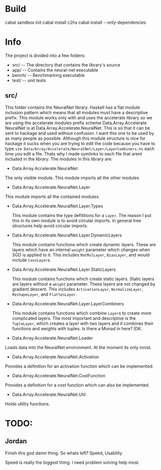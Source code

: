 # Build

cabal sandbox init
cabal install c2hs
cabal install --only-dependencies

# Info

The project is divided into a few folders:
  
 - src/ -- The directory that contains the library's source
 - app/ -- Contains the neural-net executable
 - bench/ -- Benchmarking executable
 - test/ -- unit tests

## src/ 

This folder contains the NeuralNet library. Haskell has a flat module inclusion
pattern which means that all modules must have a descriptive prefix. This 
module works only with and uses the accelerate library so we are using the
accelerate modules prefix scheme Data.Array.Accelerate. NeuralNet is at 
Data.Array.Accelerate.NeuralNet. This is so that it can be sent to hackage and
used without confusion. I want this one to be used by as many people as possible.
Although this module structure is nice for hackage it sucks when you are trying
to edit the code because you have to type 
`vim Data/Array/Accelerate/NeuralNet/Layer/LayerCombiners.hs` each time you
edit a file. Thats why I made symlinks to each file that arent included in the
library. The modules in this library are:

 - Data.Array.Accelerate.NeuralNet

  The only visible module. This module imports all the other modules

 - Data.Array.Accelerate.NeuralNet.Layer
  
  This module imports all the contained modules.

  + Data.Array.Accelerate.NeuralNet.Layer.Types

    This module contains the type defititions for a `Layer`.  The reason I put
    this in its own module is to avoid circular imports. In general tree
    structures help avoid circular imports.

  + Data.Array.Accelerate.NeuralNet.Layer.DynamicLayers

    This module contains functions which create dynamic layers. These are layers 
    which have an internal `weight` parameter which changes when SGD is applied
    to it. This includes `MatMulLayer`, `BiasLayer`, and would include `ConvLayer`s.

  + Data.Array.Accelerate.NeuralNet.Layer.StaticLayers

    This module contains functions which create static layers. Static layers are
    layers without a `weight` parameter. These layers are not changed by gradient
    descent. This includes `ActivationLayer`, `NormalizeLayer`, `ReshapeLayer`, 
    and `FlattenLayer`.

  + Data.Array.Accelerate.NeuralNet.Layer.LayerCombiners

    This module contains functions which combine `Layer`s to create more
    complicated layers. The most important and descriptive is the `TupleLayer`,
    which creates a layer with two layers and it combines their functions and 
    weights with tuples.  Is there a Monad in here? IDK.

 - Data.Array.Accelerate.NeuralNet.Loader

  Loads data into the NeuralNet environment. At the moment its only mnist.

 - Data.Array.Accelerate.NeuralNet.Activation

  Provides a definition for an activation function which can be implemented.

 - Data.Array.Accelerate.NeuralNet.CostFunction

  Provides a definition for a cost function which can also be implemented.

 - Data.Array.Accelerate.NeuralNet.Util

  Holds utility functions.
   


# TODO:

## Jordan
Finish this god damn thing.
So whats left?
Speed, Usability

Speed is really the biggest thing.
I need problem solving help most.

